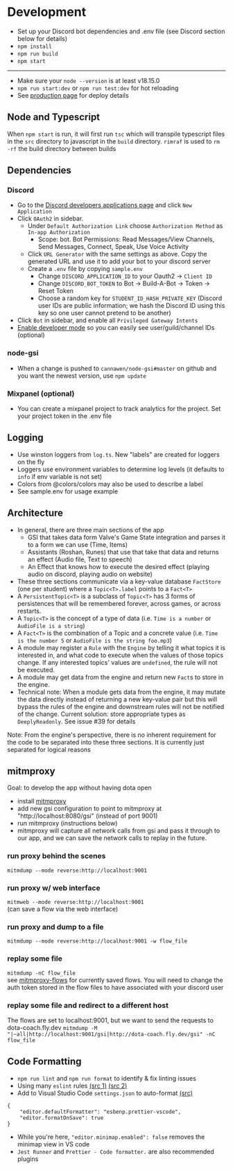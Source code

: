 # Development

-   Set up your Discord bot dependencies and .env file (see Discord section below for details)
-   `npm install`
-   `npm run build`
-   `npm start`

---

-   Make sure your `node --version` is at least v18.15.0
-   `npm run start:dev` or `npm run test:dev` for hot reloading
-   See [production page](production.md) for deploy details

## Node and Typescript

When `npm start` is run, it will first run `tsc` which will transpile typescript files in the `src` directory to javascript in the `build` directory. `rimraf` is used to `rm -rf` the build directory between builds

## Dependencies

### Discord

-   Go to the [Discord developers applications page](https://discord.com/developers/applications/) and click `New Application`
-   Click `OAuth2` in sidebar.
    -   Under `Default Authorization Link` choose `Authorization Method` as `In-app Authorization`
        -   Scope: bot. Bot Permissions: Read Messages/View Channels, Send Messages, Connect, Speak, Use Voice Activity
    -   Click `URL Generator` with the same settings as above. Copy the generated URL and use it to add your bot to your discord server
    -   Create a `.env` file by copying `sample.env`
        -   Change `DISCORD_APPLICATION_ID` to your Oauth2 -> `Client ID`
        -   Change `DISCORD_BOT_TOKEN` to Bot -> Build-A-Bot -> Token -> Reset Token
        -   Choose a random key for `STUDENT_ID_HASH_PRIVATE_KEY` (Discord user IDs are public information; we hash the Discord ID using this key so one user cannot pretend to be another)
-   Click `Bot` in sidebar, and enable all `Privileged Gateway Intents`
-   [Enable developer mode](https://support.discord.com/hc/en-us/articles/206346498) so you can easily see user/guild/channel IDs (optional)

### node-gsi

-   When a change is pushed to `cannawen/node-gsi#master` on github and you want the newest version, use `npm update`

### Mixpanel (optional)

-   You can create a mixpanel project to track analytics for the project. Set your project token in the .env file

## Logging

-   Use winston loggers from `log.ts`. New "labels" are created for loggers on the fly
-   Loggers use environment variables to determine log levels (it defaults to `info` if env variable is not set)
-   Colors from @colors/colors may also be used to describe a label
-   See sample.env for usage example

## Architecture

-   In general, there are three main sections of the app
    -   GSI that takes data form Valve's Game State integration and parses it to a form we can use (Time, Items)
    -   Assistants (Roshan, Runes) that use that take that data and returns an effect (Audio file, Text to speech)
    -   An Effect that knows how to execute the desired effect (playing audio on discord, playing audio on website)
-   These three sections communicate via a key-value database `FactStore` (one per student) where a `Topic<T>.label` points to a `Fact<T>`
-   A `PersistentTopic<T>` is a subclass of `Topic<T>` has 3 forms of persistences that will be remembered forever, across games, or across restarts.
-   A `Topic<T>` is the concept of a type of data (i.e. `Time is a number` or `AudioFile is a string`)
-   A `Fact<T>` is the combination of a Topic and a concrete value (i.e. `Time is the number 5` or `AudioFile is the string foo.mp3`)
-   A module may register a `Rule` with the `Engine` by telling it what topics it is interested in, and what code to execute when the values of those topics change. If any interested topics' values are `undefined`, the rule will not be executed.
-   A module may get data from the engine and return new `Fact`s to store in the engine.
-   Technical note: When a module gets data from the engine, it may mutate the data directly instead of returning a new key-value pair but this will bypass the rules of the engine and downstream rules will not be notified of the change. Current solution: store appropriate types as `DeeplyReadonly`. See issue #39 for details

Note: From the engine's perspective, there is no inherent requirement for the code to be separated into these three sections. It is currently just separated for logical reasons

## mitmproxy

Goal: to develop the app without having dota open

-   install [mitmproxy](https://mitmproxy.org/)
-   add new gsi configuration to point to mitmproxy at "http://localhost:8080/gsi" (instead of port 9001)
-   run mitmproxy (instructions below)
-   mitmproxy will capture all network calls from gsi and pass it through to our app, and we can save the network calls to replay in the future.

### run proxy behind the scenes

`mitmdump --mode reverse:http://localhost:9001`

### run proxy w/ web interface

`mitmweb --mode reverse:http://localhost:9001`  
(can save a flow via the web interface)

### run proxy and dump to a file

`mitmdump --mode reverse:http://localhost:9001 -w flow_file`

### replay some file

`mitmdump -nC flow_file`  
see [mitmproxy-flows](/mitmproxy-flows) for currently saved flows. You will need to change the auth token stored in the flow files to have associated with your discord user

### replay some file and redirect to a different host

The flows are set to localhost:9001, but we want to send the requests to dota-coach.fly.dev
`mitmdump -M "|~all|http://localhost:9001/gsi|http://dota-coach.fly.dev/gsi" -nC flow_file`

## Code Formatting

-   `npm run lint` and `npm run format` to identify & fix linting issues
-   Using many `eslint` rules [(src 1)](https://eslint.org/docs/latest/rules/) [(src 2)](https://eslint-config.netlify.app/rules/yield-star-spacing)
-   Add to Visual Studio Code `settings.json` to auto-format [(src)](https://daveceddia.com/vscode-use-eslintrc/#:~:text=Configure%20VSCode%20Settings%20to%20use%20ESLint%20for%20Formatting&text=Click%20that%20tiny%20icon%20in,paper%20with%20a%20little%20arrow.&text=The%20first%20one%20turns%20on,it%2C%20we're%20done.)

```
{
    "editor.defaultFormatter": "esbenp.prettier-vscode",
    "editor.formatOnSave": true
}
```

-   While you're here, `"editor.minimap.enabled": false` removes the minimap view in VS code
-   `Jest Runner` and `Prettier - Code formatter.` are also recommended plugins
